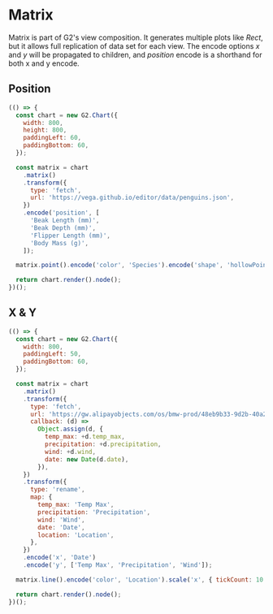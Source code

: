 # Matrix

Matrix is part of G2's view composition. It generates multiple plots like _Rect_, but it allows full replication of data set for each view. The encode options _x_ and _y_ will be propagated to children, and _position_ encode is a shorthand for both x and y encode.

## Position

```js
(() => {
  const chart = new G2.Chart({
    width: 800,
    height: 800,
    paddingLeft: 60,
    paddingBottom: 60,
  });

  const matrix = chart
    .matrix()
    .transform({
      type: 'fetch',
      url: 'https://vega.github.io/editor/data/penguins.json',
    })
    .encode('position', [
      'Beak Length (mm)',
      'Beak Depth (mm)',
      'Flipper Length (mm)',
      'Body Mass (g)',
    ]);

  matrix.point().encode('color', 'Species').encode('shape', 'hollowPoint');

  return chart.render().node();
})();
```

## X & Y

```js
(() => {
  const chart = new G2.Chart({
    width: 800,
    paddingLeft: 50,
    paddingBottom: 60,
  });

  const matrix = chart
    .matrix()
    .transform({
      type: 'fetch',
      url: 'https://gw.alipayobjects.com/os/bmw-prod/48eb9b33-9d2b-40a2-864b-6522f92ba3b9.json',
      callback: (d) =>
        Object.assign(d, {
          temp_max: +d.temp_max,
          precipitation: +d.precipitation,
          wind: +d.wind,
          date: new Date(d.date),
        }),
    })
    .transform({
      type: 'rename',
      map: {
        temp_max: 'Temp Max',
        precipitation: 'Precipitation',
        wind: 'Wind',
        date: 'Date',
        location: 'Location',
      },
    })
    .encode('x', 'Date')
    .encode('y', ['Temp Max', 'Precipitation', 'Wind']);

  matrix.line().encode('color', 'Location').scale('x', { tickCount: 10 });

  return chart.render().node();
})();
```

